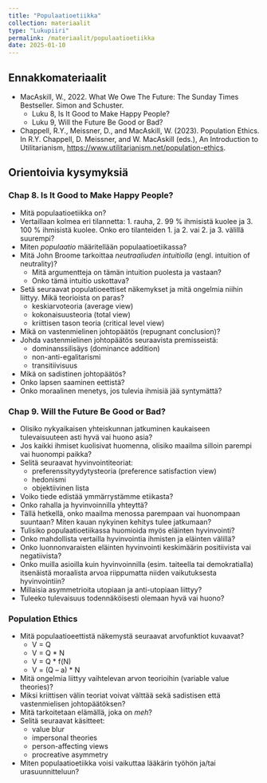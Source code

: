 ```yaml
---
title: "Populaatioetiikka"
collection: materiaalit
type: "Lukupiiri"
permalink: /materiaalit/populaatioetiikka
date: 2025-01-10
---
```

## Ennakkomateriaalit 
- MacAskill, W., 2022. What We Owe The Future: The Sunday Times Bestseller. Simon and Schuster.
    - Luku 8, Is It Good to Make Happy People?
	- ⁠Luku 9, Will the Future Be Good or Bad?
- Chappell, R.Y., Meissner, D., and MacAskill, W. (2023). Population Ethics. In R.Y. Chappell, D. Meissner, and W. MacAskill (eds.), An Introduction to Utilitarianism, <https://www.utilitarianism.net/population-ethics>.

## Orientoivia kysymyksiä
### Chap 8. Is It Good to Make Happy People?
- Mitä populaatioetiikka on?
- Vertaillaan kolmea eri tilannetta: 1. rauha, 2. 99 % ihmisistä kuolee ja 3. 100 % ihmisistä kuolee. Onko ero tilanteiden 1. ja 2. vai 2. ja 3. välillä suurempi?
- Miten *populaatio* määritellään populaatioetiikassa?
- Mitä John Broome tarkoittaa *neutraaliuden intuitiolla* (engl. intuition of neutrality)?
	- Mitä argumentteja on tämän intuition puolesta ja vastaan?
	- Onko tämä intuitio uskottava?
- Setä seuraavat populatioeettiset näkemykset ja mitä ongelmia niihin liittyy. Mikä teorioista on paras?
	- keskiarvoteoria (average view)
	- kokonaisuusteoria (total view)
	- kriittisen tason teoria (critical level view)
- Mikä on vastenmielinen johtopäätös (repugnant conclusion)? 
- Johda vastenmielinen johtopäätös seuraavista premisseistä:
	- dominanssilisäys (dominance addition)
	- non-anti-egalitarismi
	- transitiivisuus
- Mikä on sadistinen johtopäätös?
- Onko lapsen saaminen eettistä?
- Onko moraalinen menetys, jos tulevia ihmisiä jää syntymättä?
### Chap 9. Will the Future Be Good or Bad?
- Olisiko nykyaikaisen yhteiskunnan jatkuminen kaukaiseen tulevaisuuteen asti hyvä vai huono asia?
- Jos kaikki ihmiset kuolisivat huomenna, olisiko maailma silloin parempi vai huonompi paikka?
- Selitä seuraavat hyvinvointiteoriat:
	- preferenssityydytysteoria (preference satisfaction view)
	- hedonismi
	- objektiivinen lista
- Voiko tiede edistää ymmärrystämme etiikasta?
- Onko rahalla ja hyvinvoinnilla yhteyttä?
- Tällä hetkellä, onko maailma menossa parempaan vai huonompaan suuntaan? Miten kauan nykyinen kehitys tulee jatkumaan?
- Tulisiko populaatioetiikassa huomioida myös eläinten hyvinvointi?
- Onko mahdollista vertailla hyvinvointia ihmisten ja eläinten välillä?
- Onko luonnonvaraisten eläinten hyvinvointi keskimäärin positiivista vai negatiivista?
- Onko muilla asioilla kuin hyvinvoinnilla (esim. taiteella tai demokratialla) itsenäistä moraalista arvoa riippumatta niiden vaikutuksesta hyvinvointiin?
- Millaisia asymmetrioita utopiaan ja anti-utopiaan liittyy?
- Tuleeko tulevaisuus todennäköisesti olemaan hyvä vai huono?
### Population Ethics
- Mitä populaatioeettistä näkemystä seuraavat arvofunktiot kuvaavat?
	- V = Q
	- V = Q \* N
	- V = Q \* f(N)
	- V = (Q – a) \* N
- Mitä ongelmia liittyy vaihtelevan arvon teorioihin (variable value theories)?
- Miksi kriittisen välin teoriat voivat välttää sekä sadistisen että vastenmielisen johtopäätöksen?
- Mitä tarkoitetaan elämällä, joka on *meh*?
- Selitä seuraavat käsitteet:
	- value blur
	- impersonal theories
	- person-affecting views
	- procreative asymmetry
- Miten populaatioetiikka voisi vaikuttaa lääkärin työhön ja/tai urasuunnitteluun?